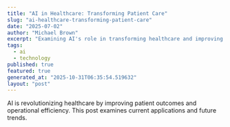 ```yaml
---
title: "AI in Healthcare: Transforming Patient Care"
slug: "ai-healthcare-transforming-patient-care"
date: "2025-07-02"
author: "Michael Brown"
excerpt: "Examining AI's role in transforming healthcare and improving patient outcomes."
tags:
  - ai
  - technology
published: true
featured: true
generated_at: "2025-10-31T06:35:54.519632"
layout: "post"
---
```


AI is revolutionizing healthcare by improving patient outcomes and operational efficiency. This post examines current applications and future trends.